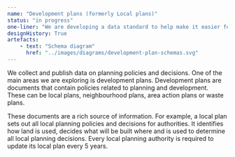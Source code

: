 ```yaml
---
name: "Development plans (formerly Local plans)"
status: "in progress"
one-liner: "We are developing a data standard to help make it easier for Local authorities to publish their local plans and policies as data."
designHistory: True
artefacts:
    - text: "Schema diagram"
      href: "../images/diagrams/development-plan-schemas.svg"
---
```


We collect and publish data on planning policies and decisions. One of the main areas we are exploring is development plans. Development plans are documents that contain policies related to planning and development. These can be local plans, neighbourhood plans, area action plans or waste plans.

These documents are a rich source of information. For example, a local plan sets out all local planning policies and decisions for authorities. It identifies how land is used, decides what will be built where and is used to determine all local planning decisions. Every local planning authority is required to update its local plan every 5 years.

